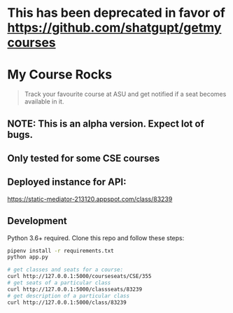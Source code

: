 # This has been deprecated in favor of https://github.com/shatgupt/getmycourses

# My Course Rocks

> Track your favourite course at ASU and get notified if a seat becomes available in it.

## NOTE: This is an alpha version. Expect lot of bugs.
## Only tested for some CSE courses
## Deployed instance for API:
https://static-mediator-213120.appspot.com/class/83239

## Development
Python 3.6+ required. Clone this repo and follow these steps:
```sh
pipenv install -r requirements.txt
python app.py

# get classes and seats for a course:
curl http://127.0.0.1:5000/courseseats/CSE/355
# get seats of a particular class
curl http://127.0.0.1:5000/classseats/83239
# get description of a particular class
curl http://127.0.0.1:5000/class/83239
```
